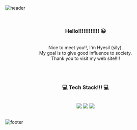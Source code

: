 ![header](https://capsule-render.vercel.app/api?type=waving&&color=gradient&height=100&section=header&fontSize=90)


<div align = "center">

<br/>
<h3>Hello!!!!!!!!!!!! 😀</h3><br/>
Nice to meet you!!, I'm Hyesil (sily).<br/>
My goal is to give good influence to society. <br/>
Thank you to visit my web site!!!! <br/>


<br/><br/>
 
<h3>💻 Tech Stack!!! 💻</h3>
 
<br/>




<img src="https://img.shields.io/badge/JavaScript-F7DF1E?style=flat-square&logo=JavaScript&logoColor=white"/>
<!--<img src="https://img.shields.io/badge/TypeScript-3178C6?style=flat-square&logo=TypeScript&logoColor=white"/>
<br>
<img src="https://img.shields.io/badge/Vue-4FC08D?style=flat-square&logo=Vue.js&logoColor=white"/>-->
<img src="https://img.shields.io/badge/React-61DAFB?style=flat-square&logo=React&logoColor=white"/>
<!--<img src="https://img.shields.io/badge/Next.js-000000?style=flat-square&logo=Next.js&logoColor=white"/>
<br>
<img src="https://img.shields.io/badge/Django-092E20?style=flat-square&logo=Django&logoColor=white"/>
<img src="https://img.shields.io/badge/Git-F05032?style=flat-square&logo=Git&logoColor=white"/>-->
<img src="https://img.shields.io/badge/Python-3776AB?style=flat-square&logo=Python&logoColor=white"/>
<!--<img src="https://img.shields.io/badge/C-A8B9CC?style=flat-square&logo=C&logoColor=white"/>-->

</div>

<br/>

![footer](https://capsule-render.vercel.app/api?type=waving&&color=gradient&height=100&section=footer&fontSize=90)
